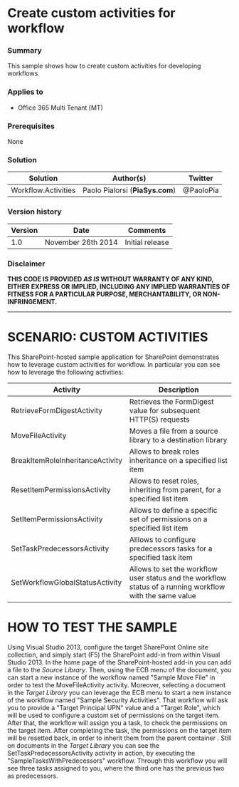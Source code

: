 # Create custom activities for workflow #

### Summary ###
This sample shows how to create custom activities for developing workflows.

### Applies to ###
- Office 365 Multi Tenant (MT)

### Prerequisites ###
None

### Solution ###
Solution | Author(s)| Twitter
---------|----------|--------
Workflow.Activities | Paolo Pialorsi (**PiaSys.com**) | @PaoloPia

### Version history ###
Version  | Date | Comments
---------| -----| --------
1.0  | November 26th 2014 | Initial release

### Disclaimer ###
**THIS CODE IS PROVIDED *AS IS* WITHOUT WARRANTY OF ANY KIND, EITHER EXPRESS OR IMPLIED, INCLUDING ANY IMPLIED WARRANTIES OF FITNESS FOR A PARTICULAR PURPOSE, MERCHANTABILITY, OR NON-INFRINGEMENT.**


----------

# SCENARIO: CUSTOM ACTIVITIES #
This SharePoint-hosted sample application for SharePoint demonstrates how to leverage custom activities for workflow. In particular you can see how to leverage the following activities:

Activity | Description
---------|------------
RetrieveFormDigestActivity | Retrieves the FormDigest value for subsequent HTTP(S) requests
MoveFileActivity | Moves a file from a source library to a destination library
BreakItemRoleInheritanceActivity | Allows to break roles inheritance on a specified list item
ResetItemPermissionsActivity | Allows to reset roles, inheriting from parent, for a specified list item
SetItemPermissionsActivity | Allows to define a specific set of permissions on a specified list item
SetTaskPredecessorsActivity | Alllows to configure predecessors tasks for a specified task item
SetWorkflowGlobalStatusActivity | Allows to set the workflow user status and the workflow status of a running workflow with the same value

# HOW TO TEST THE SAMPLE #
Using Visual Studio 2013, configure the target SharePoint Online site collection, and simply start (F5) the SharePoint add-in from within Visual Studio 2013.
In the home page of the SharePoint-hosted add-in you can add a file to the *Source Library*. Then, using the ECB menu of the document, you can start a new instance of the workflow named "Sample Move File" in order to test the MoveFileActivity activity.
Moreover, selecting a document in the *Target Library* you can leverage the ECB menu to start a new instance of the workflow named "Sample Security Activities". That workflow will ask you to provide a "Target Principal UPN" value and a "Target Role", which will be used to configure a custom set of permissions on the target item. After that, the workflow will assign you a task, to check the permissions on the target item. After completing the task, the permissions on the target item will be resetted back, in order to inherit them from the parent container .
Still on documents in the *Target Library* you can see the SetTaskPredecessorsActivity activity in action, by executing the "SampleTasksWithPredecessors" workflow. Through this workflow you will see three tasks assigned to you, where the third one has the previous two as predecessors.
